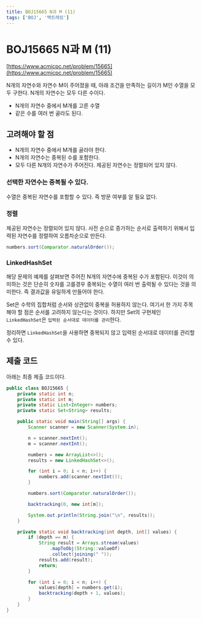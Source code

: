 ```yaml
---
title: BOJ15665 N과 M (11)
tags: ['BOJ', '백트래킹']
---
```


# BOJ15665 N과 M (11)

[https://www.acmicpc.net/problem/15665](https://www.acmicpc.net/problem/15665)

N개의 자연수와 자연수 M이 주어졌을 때, 아래 조건을 만족하는 길이가 M인 수열을 모두 구한다. N개의 자연수는 모두 다른 수이다.
 * N개의 자연수 중에서 M개를 고른 수열
 * 같은 수를 여러 번 골라도 된다.

## 고려해야 할 점

 * N개의 자연수 중에서 M개를 골라야 한다.
 * N개의 자연수는 중복된 수를 포함한다.
 * 모두 다른 N개의 자연수가 주어진다. 제공된 자연수는 정렬되어 있지 않다.

### 선택한 자연수는 중복될 수 있다.

수열은 중복된 자연수를 포함할 수 있다. 즉 방문 여부를 알 필요 없다.

### 정렬

제공된 자연수는 정렬되어 있지 않다. 사전 순으로 증가하는 순서로 출력하기 위해서 입력된 자연수를 정렬하여 오름차순으로 만든다.

```java
numbers.sort(Comparator.naturalOrder());
```

### LinkedHashSet

해당 문제의 예제를 살펴보면 주어진 N개의 자연수에 중복된 수가 포함된다. 이것이 의미하는 것은 단순히 숫자를 고를경우 중복되는 수열이 여러 번 출력될 수 있다는 것을 의미한다. 즉 결과값을 유일하게 만들어야 한다.

Set은 수학의 집합처럼 순서와 상관없이 중복을 허용하지 않는다. 여기서 한 가지 주목해야 할 점은 순서를 고려하지 않는다는 것이다. 하지만 Set의 구현체인 `LinkedHashSet`은 `입력된 순서대로 데이터를 관리`한다. 

정리하면 `LinkedHashSet`을 사용하면 중복되지 않고 입력된 순서대로 데이터를 관리할 수 있다.

## 제출 코드

아래는 최종 제출 코드이다.

```java
public class BOJ15665 {
    private static int n;
    private static int m;
    private static List<Integer> numbers;
    private static Set<String> results;

    public static void main(String[] args) {
        Scanner scanner = new Scanner(System.in);

        n = scanner.nextInt();
        m = scanner.nextInt();

        numbers = new ArrayList<>();
        results = new LinkedHashSet<>();

        for (int i = 0; i < n; i++) {
            numbers.add(scanner.nextInt());
        }

        numbers.sort(Comparator.naturalOrder());

        backtracking(0, new int[m]);

        System.out.println(String.join("\n", results));
    }

    private static void backtracking(int depth, int[] values) {
        if (depth == m) {
            String result = Arrays.stream(values)
                .mapToObj(String::valueOf)
                .collect(joining(" "));
            results.add(result);
            return;
        }

        for (int i = 0; i < n; i++) {
            values[depth] = numbers.get(i);
            backtracking(depth + 1, values);
        }
    }
}
```

<TagLinks />